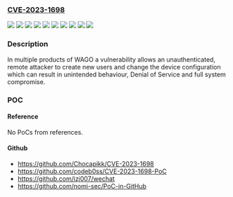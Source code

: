 ### [CVE-2023-1698](https://cve.mitre.org/cgi-bin/cvename.cgi?name=CVE-2023-1698)
![](https://img.shields.io/static/v1?label=Product&message=Compact%20Controller%20CC100&color=blue)
![](https://img.shields.io/static/v1?label=Product&message=Edge%20Controller&color=blue)
![](https://img.shields.io/static/v1?label=Product&message=PFC100&color=blue)
![](https://img.shields.io/static/v1?label=Product&message=PFC200&color=blue)
![](https://img.shields.io/static/v1?label=Product&message=Touch%20Panel%20600%20Advanced%20Line&color=blue)
![](https://img.shields.io/static/v1?label=Product&message=Touch%20Panel%20600%20Marine%20Line&color=blue)
![](https://img.shields.io/static/v1?label=Product&message=Touch%20Panel%20600%20Standard%20Line&color=blue)
![](https://img.shields.io/static/v1?label=Version&message=%3D%20FW22%20&color=brighgreen)
![](https://img.shields.io/static/v1?label=Version&message=FW20%3C%3D%20FW22%20&color=brighgreen)
![](https://img.shields.io/static/v1?label=Vulnerability&message=CWE-78%20Improper%20Neutralization%20of%20Special%20Elements%20used%20in%20an%20OS%20Command%20('OS%20Command%20Injection')&color=brighgreen)

### Description

In multiple products of WAGO a vulnerability allows an unauthenticated, remote attacker to create new users and change the device configuration which can result in unintended behaviour, Denial of Service and full system compromise.

### POC

#### Reference
No PoCs from references.

#### Github
- https://github.com/Chocapikk/CVE-2023-1698
- https://github.com/codeb0ss/CVE-2023-1698-PoC
- https://github.com/izj007/wechat
- https://github.com/nomi-sec/PoC-in-GitHub

